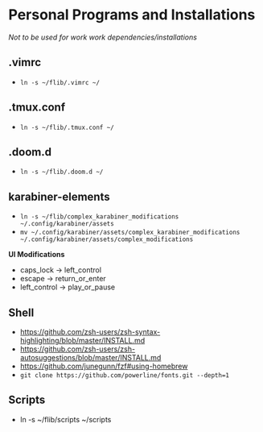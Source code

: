 # Personal Programs and Installations

*Not to be used for work work dependencies/installations*

## .vimrc
- `ln -s ~/flib/.vimrc ~/`

## .tmux.conf
- `ln -s ~/flib/.tmux.conf ~/`

## .doom.d
- `ln -s ~/flib/.doom.d ~/`

## karabiner-elements
- `ln -s ~/flib/complex_karabiner_modifications ~/.config/karabiner/assets`
- `mv ~/.config/karabiner/assets/complex_karabiner_modifications ~/.config/karabiner/assets/complex_modifications`

**UI Modifications**
- caps_lock -> left_control
- escape -> return_or_enter
- left_control -> play_or_pause

## Shell
- https://github.com/zsh-users/zsh-syntax-highlighting/blob/master/INSTALL.md
- https://github.com/zsh-users/zsh-autosuggestions/blob/master/INSTALL.md
- https://github.com/junegunn/fzf#using-homebrew
- `git clone https://github.com/powerline/fonts.git --depth=1`

## Scripts
- ln -s ~/flib/scripts ~/scripts
